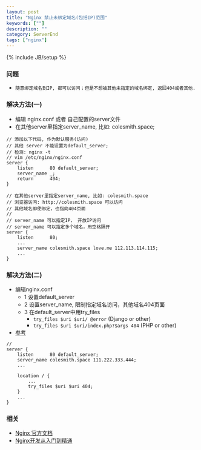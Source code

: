 ```yaml
---
layout: post
title: "Nginx 禁止未绑定域名(包括IP)范围"
keywords: [""]
description: ""
category: ServerEnd
tags: ["nginx"]
---
```

{% include JB/setup %}

### 问题
* `随意绑定域名到IP, 都可以访问；但是不想被其他未指定的域名绑定, 返回404或者其他.`

### 解决方法(一)
* 编辑 nginx.conf 或者 自己配置的server文件
* 在其他server里指定server_name, 比如: colesmith.space;

```
// 添加以下代码, 作为默认服务(访问)
// 其他 server 不能设置为default_server;
// 检测: nginx -t
// vim /etc/nginx/nginx.conf
server {
    listen      80 default_server;
    server_name _;
    return      404; 
}
```

```
// 在其他server里指定server_name, 比如: colesmith.space
// 浏览器访问: http://colesmith.space 可以访问
// 其他域名即使绑定，也指向404页面
// 
// server_name 可以指定IP， 开放IP访问
// server_name 可以指定多个域名，用空格隔开
server {
    listen      80;
    ...
    server_name colesmith.space love.me 112.113.114.115;
    ...
}
```

### 解决方法(二)
* 编辑nginx.conf
    * 1 设置default_server
    * 2 设置server_name, 限制指定域名访问，其他域名404页面
    * 3 在default_server中用try_files
        * `try_files $uri $uri/ @error` (Django or other)
        * `try_files $uri $uri/index.php?$args 404` (PHP or other)
* [参考](http://stackoverflow.com/questions/17798457/how-can-i-make-this-try-files-directive-work)

```
// 
server {
    listen      80 default_server;
    server_name colesmith.space 111.222.333.444;
    ...

    location / {
        ...
        try_files $uri $uri 404;
    }
    ...
}
```

### 相关
* [Nginx 官方文档](http://nginx.org/en/docs/)
* [Nginx开发从入门到精通](https://github.com/taobao/nginx-book)
